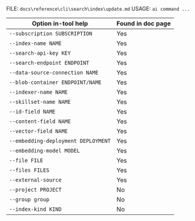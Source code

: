 ﻿FILE: `docs\reference\cli\search\index\update.md`
USAGE: `ai command ...`

| Option in-tool help                 | Found in doc page |
|-------------------------------------|------------------|
| `--subscription SUBSCRIPTION`       | Yes              |
| `--index-name NAME`                 | Yes              |
| `--search-api-key KEY`              | Yes              |
| `--search-endpoint ENDPOINT`        | Yes              |
| `--data-source-connection NAME`     | Yes              |
| `--blob-container ENDPOINT/NAME`    | Yes              |
| `--indexer-name NAME`               | Yes              |
| `--skillset-name NAME`              | Yes              |
| `--id-field NAME`                   | Yes              |
| `--content-field NAME`              | Yes              |
| `--vector-field NAME`               | Yes              |
| `--embedding-deployment DEPLOYMENT` | Yes              |
| `--embedding-model MODEL`           | Yes              |
| `--file FILE`                       | Yes              |
| `--files FILES`                     | Yes              |
| `--external-source`                 | Yes              |
| `--project PROJECT`                 | No               |
| `--group group`                     | No               |
| `--index-kind KIND`                 | No               |